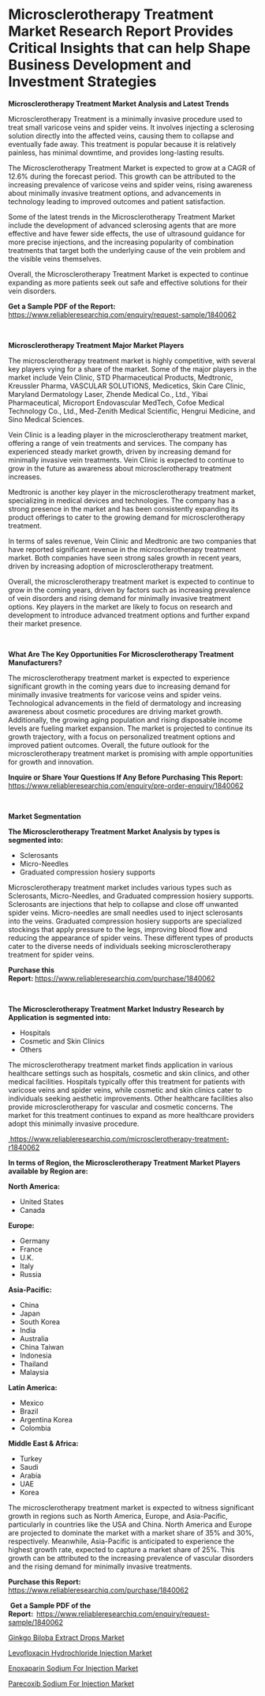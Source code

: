 <p><h1>Microsclerotherapy Treatment Market Research Report Provides Critical Insights that can help Shape Business Development and Investment Strategies</h1></p><p><strong>Microsclerotherapy Treatment Market Analysis and Latest Trends</strong></p>
<p><p>Microsclerotherapy Treatment is a minimally invasive procedure used to treat small varicose veins and spider veins. It involves injecting a sclerosing solution directly into the affected veins, causing them to collapse and eventually fade away. This treatment is popular because it is relatively painless, has minimal downtime, and provides long-lasting results.</p><p>The Microsclerotherapy Treatment Market is expected to grow at a CAGR of 12.6% during the forecast period. This growth can be attributed to the increasing prevalence of varicose veins and spider veins, rising awareness about minimally invasive treatment options, and advancements in technology leading to improved outcomes and patient satisfaction.</p><p>Some of the latest trends in the Microsclerotherapy Treatment Market include the development of advanced sclerosing agents that are more effective and have fewer side effects, the use of ultrasound guidance for more precise injections, and the increasing popularity of combination treatments that target both the underlying cause of the vein problem and the visible veins themselves.</p><p>Overall, the Microsclerotherapy Treatment Market is expected to continue expanding as more patients seek out safe and effective solutions for their vein disorders.</p></p>
<p><strong>Get a Sample PDF of the Report:&nbsp;</strong> <a href="https://www.reliableresearchiq.com/enquiry/request-sample/1840062">https://www.reliableresearchiq.com/enquiry/request-sample/1840062</a></p>
<p>&nbsp;</p>
<p><strong>Microsclerotherapy Treatment Major Market Players</strong></p>
<p><p>The microsclerotherapy treatment market is highly competitive, with several key players vying for a share of the market. Some of the major players in the market include Vein Clinic, STD Pharmaceutical Products, Medtronic, Kreussler Pharma, VASCULAR SOLUTIONS, Medicetics, Skin Care Clinic, Maryland Dermatology Laser, Zhende Medical Co., Ltd., Yibai Pharmaceutical, Microport Endovascular MedTech, Cofoe Medical Technology Co., Ltd., Med-Zenith Medical Scientific, Hengrui Medicine, and Sino Medical Sciences.</p><p>Vein Clinic is a leading player in the microsclerotherapy treatment market, offering a range of vein treatments and services. The company has experienced steady market growth, driven by increasing demand for minimally invasive vein treatments. Vein Clinic is expected to continue to grow in the future as awareness about microsclerotherapy treatment increases.</p><p>Medtronic is another key player in the microsclerotherapy treatment market, specializing in medical devices and technologies. The company has a strong presence in the market and has been consistently expanding its product offerings to cater to the growing demand for microsclerotherapy treatment.</p><p>In terms of sales revenue, Vein Clinic and Medtronic are two companies that have reported significant revenue in the microsclerotherapy treatment market. Both companies have seen strong sales growth in recent years, driven by increasing adoption of microsclerotherapy treatment.</p><p>Overall, the microsclerotherapy treatment market is expected to continue to grow in the coming years, driven by factors such as increasing prevalence of vein disorders and rising demand for minimally invasive treatment options. Key players in the market are likely to focus on research and development to introduce advanced treatment options and further expand their market presence.</p></p>
<p>&nbsp;</p>
<p><strong>What Are The Key Opportunities For Microsclerotherapy Treatment Manufacturers?</strong></p>
<p><p>The microsclerotherapy treatment market is expected to experience significant growth in the coming years due to increasing demand for minimally invasive treatments for varicose veins and spider veins. Technological advancements in the field of dermatology and increasing awareness about cosmetic procedures are driving market growth. Additionally, the growing aging population and rising disposable income levels are fueling market expansion. The market is projected to continue its growth trajectory, with a focus on personalized treatment options and improved patient outcomes. Overall, the future outlook for the microsclerotherapy treatment market is promising with ample opportunities for growth and innovation.</p></p>
<p><strong>Inquire or Share Your Questions If Any Before Purchasing This Report:</strong> <a href="https://www.reliableresearchiq.com/enquiry/pre-order-enquiry/1840062">https://www.reliableresearchiq.com/enquiry/pre-order-enquiry/1840062</a></p>
<p>&nbsp;</p>
<p><strong>Market Segmentation</strong></p>
<p><strong>The Microsclerotherapy Treatment Market Analysis by types is segmented into:</strong></p>
<p><ul><li>Sclerosants</li><li>Micro-Needles</li><li>Graduated compression hosiery supports</li></ul></p>
<p><p>Microsclerotherapy treatment market includes various types such as Sclerosants, Micro-Needles, and Graduated compression hosiery supports. Sclerosants are injections that help to collapse and close off unwanted spider veins. Micro-needles are small needles used to inject sclerosants into the veins. Graduated compression hosiery supports are specialized stockings that apply pressure to the legs, improving blood flow and reducing the appearance of spider veins. These different types of products cater to the diverse needs of individuals seeking microsclerotherapy treatment for spider veins.</p></p>
<p><strong>Purchase this Report:&nbsp;</strong><a href="https://www.reliableresearchiq.com/purchase/1840062">https://www.reliableresearchiq.com/purchase/1840062</a></p>
<p>&nbsp;</p>
<p><strong>The Microsclerotherapy Treatment Market Industry Research by Application is segmented into:</strong></p>
<p><ul><li>Hospitals</li><li>Cosmetic and Skin Clinics</li><li>Others</li></ul></p>
<p><p>The microsclerotherapy treatment market finds application in various healthcare settings such as hospitals, cosmetic and skin clinics, and other medical facilities. Hospitals typically offer this treatment for patients with varicose veins and spider veins, while cosmetic and skin clinics cater to individuals seeking aesthetic improvements. Other healthcare facilities also provide microsclerotherapy for vascular and cosmetic concerns. The market for this treatment continues to expand as more healthcare providers adopt this minimally invasive procedure.</p></p>
<p><a href="https://www.reliableresearchiq.com/microsclerotherapy-treatment-r1840062">&nbsp;https://www.reliableresearchiq.com/microsclerotherapy-treatment-r1840062</a></p>
<p><strong>In terms of Region, the Microsclerotherapy Treatment Market Players available by Region are:</strong></p>
<p>
    <p> <strong> North America: </strong>
        <ul>
            <li>United States</li>
            <li>Canada</li>
        </ul>
        </p> 
    <p> <strong> Europe: </strong>
        <ul>
            <li>Germany</li>
            <li>France</li>
            <li>U.K.</li>
            <li>Italy</li>
            <li>Russia</li>
        </ul>
        </p> 
    <p> <strong> Asia-Pacific: </strong>
        <ul>
            <li>China</li>
            <li>Japan</li>
            <li>South Korea</li>
            <li>India</li>
            <li>Australia</li>
            <li>China Taiwan</li>
            <li>Indonesia</li>
            <li>Thailand</li>
            <li>Malaysia</li>
        </ul>
        </p> 
    <p> <strong> Latin America: </strong>
        <ul>
            <li>Mexico</li>
            <li>Brazil</li>
            <li>Argentina Korea</li>
            <li>Colombia</li>
        </ul>
        </p> 
    <p> <strong> Middle East & Africa: </strong>
        <ul>
            <li>Turkey</li>
            <li>Saudi</li>
            <li>Arabia</li>
            <li>UAE</li>
            <li>Korea</li>
        </ul>
    </p>
    </p>
<p><p>The microsclerotherapy treatment market is expected to witness significant growth in regions such as North America, Europe, and Asia-Pacific, particularly in countries like the USA and China. North America and Europe are projected to dominate the market with a market share of 35% and 30%, respectively. Meanwhile, Asia-Pacific is anticipated to experience the highest growth rate, expected to capture a market share of 25%. This growth can be attributed to the increasing prevalence of vascular disorders and the rising demand for minimally invasive treatments.</p></p>
<p><strong>Purchase this Report: </strong><a href="https://www.reliableresearchiq.com/purchase/1840062">https://www.reliableresearchiq.com/purchase/1840062</a></p>
<p>&nbsp;<strong>Get a Sample PDF of the Report:&nbsp;&nbsp;</strong><a href="https://www.reliableresearchiq.com/enquiry/request-sample/1840062">https://www.reliableresearchiq.com/enquiry/request-sample/1840062</a></p>
<p><strong></strong></p>
<p><p><a href="https://github.com/FredaSauer/Market-Research-Report-List-1/blob/main/ginkgo-biloba-extract-drops-market.md">Ginkgo Biloba Extract Drops Market</a></p><p><a href="https://github.com/CliffMedina6/Market-Research-Report-List-6/blob/main/levofloxacin-hydrochloride-injection-market.md">Levofloxacin Hydrochloride Injection Market</a></p><p><a href="https://github.com/provorikovar/Market-Research-Report-List-5/blob/main/enoxaparin-sodium-for-injection-market.md">Enoxaparin Sodium For Injection Market</a></p><p><a href="https://github.com/arabintang013/Market-Research-Report-List-1/blob/main/parecoxib-sodium-for-injection-market.md">Parecoxib Sodium For Injection Market</a></p></p>